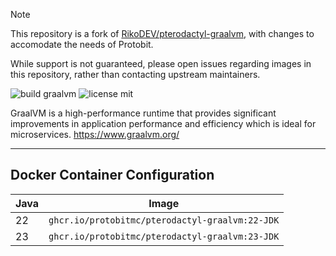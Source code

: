 > [!NOTE]
> This repository is a fork of [RikoDEV/pterodactyl-graalvm](https://github.com/RikoDEV/pterodactyl-graalvm),
> with changes to accomodate the needs of Protobit.
>
> While support is not guaranteed, please open issues regarding images in this repository,
> rather than contacting upstream maintainers.

![build graalvm](https://github.com/protobitmc/pterodactyl-graalvm/actions/workflows/docker-image.yml/badge.svg)
![license mit](https://img.shields.io/badge/license-MIT-green)

GraalVM is a high-performance runtime that provides significant improvements in application performance and efficiency which is ideal for microservices. https://www.graalvm.org/

___

## Docker Container Configuration

| Java | Image                                           |
|------|-------------------------------------------------|
| 22   | `ghcr.io/protobitmc/pterodactyl-graalvm:22-JDK` |
| 23   | `ghcr.io/protobitmc/pterodactyl-graalvm:23-JDK` |
